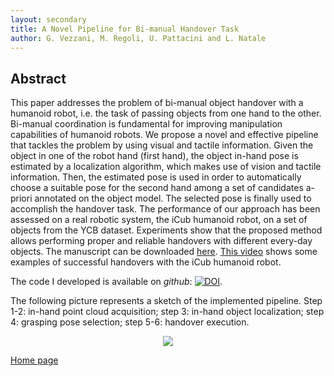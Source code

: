 ```yaml
---
layout: secondary
title: A Novel Pipeline for Bi-manual Handover Task
author: G. Vezzani, M. Regoli, U. Pattacini and L. Natale
---
```


## Abstract
This paper addresses the problem of bi-manual object handover with a humanoid robot, i.e. the task
of passing objects from one hand to the other. Bi-manual coordination is fundamental for improving
manipulation capabilities of humanoid robots. We propose a novel and effective pipeline that tackles
the problem by using visual and tactile information. Given the object in one of the robot hand (first
hand), the object in-hand pose is estimated by a localization algorithm, which makes use of vision
and tactile information. Then, the estimated pose is used in order to automatically choose a suitable
pose for the second hand among a set of candidates a-priori annotated on the object model. The
selected pose is finally used to accomplish the handover task. The performance of our approach has
been assessed on a real robotic system, the iCub humanoid robot, on a set of objects from the YCB
dataset. Experiments show that the proposed method allows performing proper and reliable handovers
with different every-day objects.
The manuscript can be downloaded  [here](https://github.com/giuliavezzani/giuliavezzani.github.io/raw/master/files/handover.pdf). [This video](https://www.youtube.com/watch?v=be27-FGU-Sk) shows some examples of successful handovers with the iCub humanoid robot.

The code I developed is available on _github_: <a href="https://zenodo.org/badge/latestdoi/44164737"><img src="https://zenodo.org/badge/44164737.svg" alt="DOI"></a>.

The following picture represents a sketch of the implemented pipeline. Step 1-2: in-hand point cloud acquisition;
step 3: in-hand object localization;
step 4: grasping pose selection;
step 5-6: handover execution.

<p align="center">
<img src="https://raw.githubusercontent.com/giuliavezzani/giuliavezzani.github.io/master/files/handover-pipeline.png">
</p>



[Home page](./)
